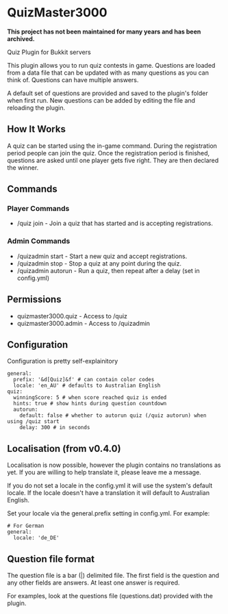 QuizMaster3000
==============

**This project has not been maintained for many years and has been archived.**

Quiz Plugin for Bukkit servers

This plugin allows you to run quiz contests in game. Questions are loaded from a data file that can be updated with as many questions as you can think of. Questions can have multiple answers.

A default set of questions are provided and saved to the plugin's folder when first run. New questions can be added by editing the file and reloading the plugin.

How It Works
------------
A quiz can be started using the in-game command. During the registration period people can join the quiz. Once the registration period is finished, questions are asked until one player gets five right. They are then declared the winner. 

Commands
--------
### Player Commands

* /quiz join - Join a quiz that has started and is accepting registrations.

### Admin Commands

* /quizadmin start - Start a new quiz and accept registrations.
* /quizadmin stop - Stop a quiz at any point during the quiz.
* /quizadmin autorun -  Run a quiz, then repeat after a delay (set in config.yml)

Permissions
-----------
* quizmaster3000.quiz - Access to /quiz
* quizmaster3000.admin - Access to /quizadmin

Configuration
-------------

Configuration is pretty self-explainitory

```
general:
  prefix: '&d[Quiz]&f' # can contain color codes
  locale: 'en_AU' # defaults to Australian English
quiz:
  winningScore: 5 # when score reached quiz is ended
  hints: true # show hints during question countdown
  autorun:
    default: false # whether to autorun quiz (/quiz autorun) when using /quiz start
    delay: 300 # in seconds
```

Localisation (from v0.4.0)
--------------------------
Localisation is now possible, however the plugin contains no translations as yet. If you are willing to help translate it, please leave me a message.

If you do not set a locale in the config.yml it will use the system's default locale. If the locale doesn't have a translation it will default to Australian English.

Set your locale via the general.prefix setting in config.yml. For example:

```
# For German
general:
  locale: 'de_DE'
```

Question file format
--------------------

The question file is a bar (|) delimited file. The first field is the question and any other fields are answers. At least one answer is required.

For examples, look at the questions file (questions.dat) provided with the plugin.

